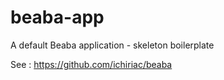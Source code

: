 beaba-app
=========

A default Beaba application - skeleton boilerplate

See : https://github.com/ichiriac/beaba